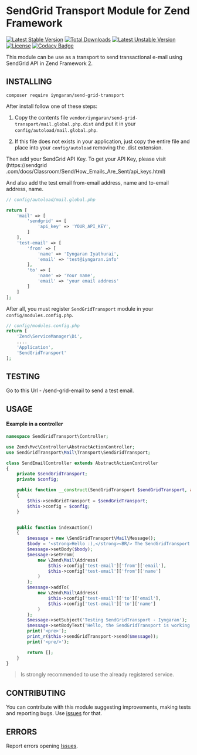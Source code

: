 # SendGrid Transport Module for Zend Framework

[![Latest Stable Version](https://poser.pugx.org/iyngaran/send-grid-transport/v/stable)](https://packagist.org/packages/iyngaran/send-grid-transport)
[![Total Downloads](https://poser.pugx.org/iyngaran/send-grid-transport/downloads)](https://packagist.org/packages/iyngaran/send-grid-transport)
[![Latest Unstable Version](https://poser.pugx.org/iyngaran/send-grid-transport/v/unstable)](https://packagist.org/packages/iyngaran/send-grid-transport)
[![License](https://poser.pugx.org/iyngaran/send-grid-transport/license)](https://packagist.org/packages/iyngaran/send-grid-transport)
[![Codacy Badge](https://api.codacy.com/project/badge/Grade/d8897c5f55de469484a6762d4283cc77)](https://www.codacy.com/app/iyngaran/SendGridTransport?utm_source=github.com&amp;utm_medium=referral&amp;utm_content=iyngaran/SendGridTransport&amp;utm_campaign=Badge_Grade)

This module can be use as a transport to send transactional e-mail using SendGrid API in Zend Framework 2.

## INSTALLING

`composer require iyngaran/send-grid-transport`

After install follow one of these steps:

1) Copy the contents file `vendor/iyngaran/send-grid-transport/mail.global.php.dist` and put it in your `config/autoload/mail.global.php`. 

2) If this file does not exists in your application, just copy the entire file and place into your `config/autoload` removing the .dist extension.

Then add your SendGrid API Key. To get your API Key, please visit (https://sendgrid
.com/docs/Classroom/Send/How_Emails_Are_Sent/api_keys.html)

And also add the test email from-email address, name and to-email address, name.

```php
// config/autoload/mail.global.php

return [
    'mail' => [
        'sendgrid' => [
            'api_key' => 'YOUR_API_KEY',
        ]
    ],
    'test-email' => [
        'from' => [
            'name' => 'Iyngaran Iyathurai',
            'email' => 'test@iyngaran.info'
        ],
        'to' => [
            'name' => 'Your name',
            'email' => 'your email address'
        ]
    ]
];
```

After all, you must register `SendGridTransport` module in your `config/modules.config.php`.

```php
// config/modules.config.php
return [
    'Zend\ServiceManager\Di',
    ....
    'Application',
    'SendGridTransport'
];

```

## TESTING

Go to this Url - /send-grid-email to send a test email. 

## USAGE

#### Example in a controller

```php
namespace SendGridTransport\Controller;

use Zend\Mvc\Controller\AbstractActionController;
use SendGridTransport\Mail\Transport\SendGridTransport;

class SendEmailController extends AbstractActionController
{
    private $sendGridTransport;
    private $config;

    public function __construct(SendGridTransport $sendGridTransport, array $config)
    {
        $this->sendGridTransport = $sendGridTransport;
        $this->config = $config;
    }


    public function indexAction()
    {
        $message = new \SendGridTransport\Mail\Message();
        $body = '<strong>Hello :),</strong><BR/> The SendGridTransport is working now :)';
        $message->setBody($body);
        $message->setFrom(
            new \Zend\Mail\Address(
                $this->config['test-email']['from']['email'],
                $this->config['test-email']['from']['name']
            )
        );
        $message->addTo(
            new \Zend\Mail\Address(
                $this->config['test-email']['to']['email'],
                $this->config['test-email']['to']['name']
            )
        );
        $message->setSubject('Testing SendGridTransport - Iyngaran');
        $message->setBodyText('Hello, the SendGridTransport is working now :)');
        print('<pre>');
        print_r($this->sendGridTransport->send($message));
        print('<pre/>');

        return [];
    }
}
```

> Is strongly recommended to use the already registered service.

## CONTRIBUTING

You can contribute with this module suggesting improvements, making tests and reporting bugs. Use [issues](https://github.com/iyngaran/send-grid-transport/issues) for that.


## ERRORS 

Report errors opening [Issues](https://github.com/iyngaran/SendGridTransport/issues).
